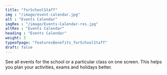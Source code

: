 ```yaml
---
title: "forSchoolStaff"
img : "/image/event-calendar.jpg"  
alt : "Events Calendar"
imgRes : "/image/Events-Calendar-res.jpg"
altRes : "Events Calendar"
heading : "Events Calendar" 
weight: 3
typeofpage: "featuresBenefits_forSchoolStaff"
draft: false
---
```


See all events for the school or a particular class on one screen. This helps you plan your activities, exams and holidays better. 
                      